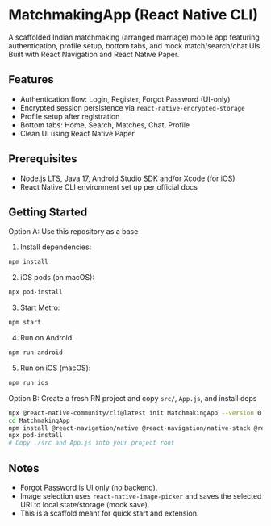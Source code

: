 # MatchmakingApp (React Native CLI)

A scaffolded Indian matchmaking (arranged marriage) mobile app featuring authentication, profile setup, bottom tabs, and mock match/search/chat UIs. Built with React Navigation and React Native Paper.

## Features
- Authentication flow: Login, Register, Forgot Password (UI-only)
- Encrypted session persistence via `react-native-encrypted-storage`
- Profile setup after registration
- Bottom tabs: Home, Search, Matches, Chat, Profile
- Clean UI using React Native Paper

## Prerequisites
- Node.js LTS, Java 17, Android Studio SDK and/or Xcode (for iOS)
- React Native CLI environment set up per official docs

## Getting Started

Option A: Use this repository as a base
1. Install dependencies:
```bash
npm install
```
2. iOS pods (on macOS):
```bash
npx pod-install
```
3. Start Metro:
```bash
npm start
```
4. Run on Android:
```bash
npm run android
```
5. Run on iOS (macOS):
```bash
npm run ios
```

Option B: Create a fresh RN project and copy `src/`, `App.js`, and install deps
```bash
npx @react-native-community/cli@latest init MatchmakingApp --version 0.74.5
cd MatchmakingApp
npm install @react-navigation/native @react-navigation/native-stack @react-navigation/bottom-tabs react-native-paper react-native-encrypted-storage react-native-vector-icons react-native-gesture-handler react-native-reanimated react-native-screens react-native-safe-area-context react-native-image-picker
npx pod-install
# Copy ./src and App.js into your project root
```

## Notes
- Forgot Password is UI only (no backend).
- Image selection uses `react-native-image-picker` and saves the selected URI to local state/storage (mock save).
- This is a scaffold meant for quick start and extension.
